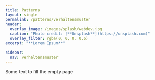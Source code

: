 ```yaml
---
title: Patterns
layout: single
permalink: /patterns/verhaltensmuster
header:
  overlay_image: /images/splash/webdev.jpg
  caption: "Photo credit: [**Unsplash**](https://unsplash.com)"
  overlay_filter: rgba(0, 0, 0, 0.6)
excerpt: "**Lorem Ipsum**"

sidebar:
  nav: verhaltensmuster
---
```


Some text to fill the empty page